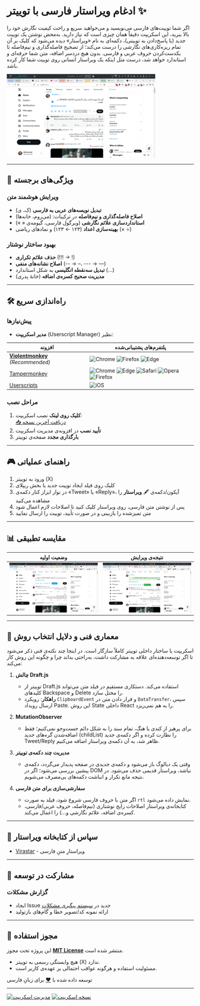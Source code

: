 # ادغام ویراستار فارسی با توییتر ✨

اگر شما توییت‌های فارسی می‌نویسید و می‌خواهید سریع و راحت کیفیت نگارش خود را بالا ببرید، این اسکریپت دقیقاً همان چیزی است که نیاز دارید. به‌محض نوشتن یک توییت جدید (یا پاسخ‌دادن به توییتی)، دکمه‌ای به نام «ویراستار» دیده می‌شود که کلیک بر آن تمام ریزه‌کاری‌های نگارشی را درست می‌کند؛ از تصحیح فاصله‌گذاری و نیم‌فاصله تا یکدست‌کردن حروف عربی و فارسی. بدون هیچ دردسر اضافه، متن شما حرفه‌ای و استاندارد خواهد شد، درست مثل اینکه یک ویراستار انسانی روی توییت شما کار کرده باشد.

[<img src="assets/Process.jpg" alt="Twitter Follower Count Screenshot" width="400">](assets/Process.jpg)

---

## 🌟 ویژگی‌های برجسته

### ویرایش هوشمند متن

- **تبدیل نویسه‌های عربی به فارسی** (ک، ی)
- **اصلاح فاصله‌گذاری و نیم‌فاصله** در ترکیبات: (می‌روم، خانه‌ها)
- **استانداردسازی علائم نگارشی** (ویرگول فارسی، گیومه‌ی « »)
- **بهینه‌سازی اعداد** (۱۲۳ ← ۱۲۳) و نمادهای ریاضی (× ÷)

### بهبود ساختار نوشتار

- **حذف علائم تکراری** (!!! → !)
- **اصلاح نشانه‌های منفی** (-- → –، --- → —)
- **تبدیل سه‌نقطه انگلیسی** به شکل استاندارد (…)
- **مدیریت صحیح کسره‌ی اضافه** (خانهٔ پدری)

---

## 🛠️ راه‌اندازی سریع

### پیش‌نیازها

- **مدیر اسکریپت** (Userscript Manager) نظیر:

| افزونه                                                                | پلتفرم‌های پشتیبانی‌شده                                                                                                                                                                                                                                                                                                                                             |
| --------------------------------------------------------------------- | ------------------------------------------------------------------------------------------------------------------------------------------------------------------------------------------------------------------------------------------------------------------------------------------------------------------------------------------------------------------- |
| **[Violentmonkey](https://violentmonkey.github.io/)** _(Recommended)_ | ![Chrome](https://img.shields.io/badge/Chrome-✓-success?logo=google-chrome) ![Firefox](https://img.shields.io/badge/Firefox-✓-success?logo=firefox) ![Edge](https://img.shields.io/badge/Edge-✓-success?logo=microsoft-edge)                                                                                                                                        |
| [Tampermonkey](https://www.tampermonkey.net/)                         | ![Chrome](https://img.shields.io/badge/Chrome-✓-success?logo=google-chrome) ![Edge](https://img.shields.io/badge/Edge-✓-success?logo=microsoft-edge) ![Safari](https://img.shields.io/badge/Safari-✓-success?logo=safari) ![Opera](https://img.shields.io/badge/Opera-✓-success?logo=opera) ![Firefox](https://img.shields.io/badge/Firefox-✓-success?logo=firefox) |
| [Userscripts](https://apps.apple.com/us/app/userscripts/id1463298887) | ![iOS](https://img.shields.io/badge/iOS-✓-success?logo=apple)                                                                                                                                                                                                                                                                                                       |

### مراحل نصب

1. **کلیک روی لینک** نصب اسکریپت:  
   [📥 دریافت آخرین نسخه](https://github.com/Amm1rr/Twitter-Virastar-Integration/raw/main/Twitter-Virastar.user.js)
2. **تأیید نصب** در افزونه‌ی مدیریت اسکریپت
3. **بارگذاری مجدد** صفحه‌ی توییتر

---

## 🎮 راهنمای عملیاتی

1. ورود به توییتر (X)
2. کلیک روی فیلد ایجاد توییت جدید یا بخش ریپلای
3. در نوار ابزار کنار دکمه‌ی «Tweet» یا «Reply»، آیکون/دکمه‌ی 🖋 **ویراستار** را مشاهده می‌کنید
4. پس از نوشتن متن فارسی، روی ویراستار کلیک کنید تا اصلاحات لازم اعمال شود
5. متن تمیزشده را بازبینی و در صورت تأیید، توییت را ارسال نمایید

---

## 📊 مقایسه تطبیقی

| وضعیت اولیه                                                | نتیجه‌ی ویرایش                                               |
| ---------------------------------------------------------- | ------------------------------------------------------------ |
| [![متن نمونه](assets/Before-thumb.jpg)](assets/Before.jpg) | [![متن بهینه‌شده](assets/After-thumb.jpg)](assets/After.jpg) |

---

## 🧠 معماری فنی و دلایل انتخاب روش

اسکریپت با ساختار داخلی توییتر کاملاً سازگار است. در اینجا چند نکته‌ی فنی ذکر می‌شود تا اگر توسعه‌دهنده‌ای علاقه به مشارکت داشت، به‌راحتی بداند چرا و چگونه این روش کار می‌کند:

1. **چالش Draft.js**

   - توییتر از Draft.js استفاده می‌کند. دستکاری مستقیم در فیلد متن می‌تواند کلیدهای Backspace و Delete را مختل سازد.
   - **راهکار**: رویکرد `ClipboardEvent` و قرار دادن متن در `DataTransfer`، سپس ارسال رویداد Paste. این روش State داخلی React را به هم نمی‌ریزد.

2. **MutationObserver**

   - برای پرهیز از کندی یا هنگ، تمام سند را به شکل دائم جست‌وجو نمی‌کنیم؛ فقط اضافه‌شدن گره‌های جدید (childList) را نظارت کرده و اگر دکمه‌ی جدید Tweet/Reply ظاهر شد، به آن دکمه‌ی ویراستار اضافه می‌کنیم.

3. **مدیریت چند دکمه‌ی توییتر**

   - وقتی یک دیالوگ باز می‌شود و دکمه‌ی جدیدی در صفحه پدیدار می‌گردد، دکمه‌ی پیشین بررسی می‌شود؛ اگر در DOM نباشد، ویراستار قدیمی حذف می‌شود. در نتیجه مانع تکرار و انباشت دکمه‌های بی‌مصرف می‌شویم.

4. **سفارشی‌سازی برای متن فارسی**
   - اگر متن با حروف فارسی شروع شود، فیلد به صورت `rtl` نمایش داده می‌شود.
   - کتابخانه‌ی ویراستار اصلاحات رایج نوشتاری (نیم‌فاصله، حروف عربی/فارسی، کسره‌ی اضافه، علائم نگارشی و...) را اعمال می‌کند.

---

## 🙏 سپاس از کتابخانه ویراستار

- [Virastar](https://github.com/brothersincode/virastar) - ویراستارِ متنِ فارسی

---

## 🤝 مشارکت در توسعه

### گزارش مشکلات

- ایجاد Issue جدید در [سیستم پیگیری مشکلات](https://github.com/Amm1rr/Twitter-Virastar-Integration/issues)
- ارائه نمونه کد/تصویر خطا و گام‌های بازتولید

---

## 📄 مجوز استفاده

این پروژه تحت مجوز **[MIT License](https://opensource.org/licenses/MIT)** منتشر شده است.

- هیچ وابستگی رسمی به توییتر (X) ندارد.
- مسئولیت استفاده و هرگونه عواقب احتمالی بر عهده‌ی کاربر است.

توسعه داده شده با [❤️](https://amm1rr.com) برای زبانِ فارسی

---

[![مدیریت اسکریپت](https://img.shields.io/badge/مدیریت_اسکریپت-Violentmonkey-eb4034)](https://violentmonkey.github.io/)
[![نسخه اسکریپت](https://img.shields.io/badge/نسخه-۰.۱.۰-blue)](https://github.com/Amm1rr/Twitter-Virastar-Integration/releases)
